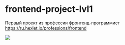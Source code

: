 # frontend-project-lvl1
Первый проект из профессии фронтенд-программист https://ru.hexlet.io/professions/frontend

<a href="https://codeclimate.com/github/codeclimate/codeclimate/maintainability"><img src="https://api.codeclimate.com/v1/badges/a99a88d28ad37a79dbf6/maintainability" /></a>
